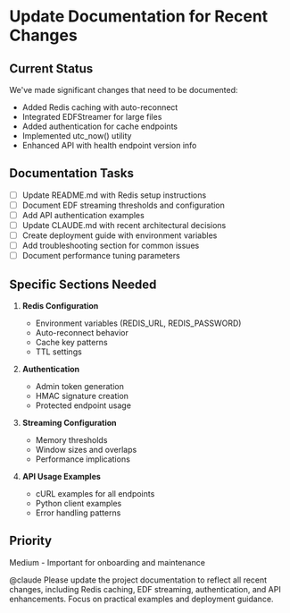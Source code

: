 # Update Documentation for Recent Changes

## Current Status
We've made significant changes that need to be documented:
- Added Redis caching with auto-reconnect
- Integrated EDFStreamer for large files
- Added authentication for cache endpoints
- Implemented utc_now() utility
- Enhanced API with health endpoint version info

## Documentation Tasks
- [ ] Update README.md with Redis setup instructions
- [ ] Document EDF streaming thresholds and configuration
- [ ] Add API authentication examples
- [ ] Update CLAUDE.md with recent architectural decisions
- [ ] Create deployment guide with environment variables
- [ ] Add troubleshooting section for common issues
- [ ] Document performance tuning parameters

## Specific Sections Needed
1. **Redis Configuration**
   - Environment variables (REDIS_URL, REDIS_PASSWORD)
   - Auto-reconnect behavior
   - Cache key patterns
   - TTL settings

2. **Authentication**
   - Admin token generation
   - HMAC signature creation
   - Protected endpoint usage

3. **Streaming Configuration**
   - Memory thresholds
   - Window sizes and overlaps
   - Performance implications

4. **API Usage Examples**
   - cURL examples for all endpoints
   - Python client examples
   - Error handling patterns

## Priority
Medium - Important for onboarding and maintenance

@claude Please update the project documentation to reflect all recent changes, including Redis caching, EDF streaming, authentication, and API enhancements. Focus on practical examples and deployment guidance.